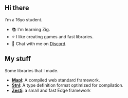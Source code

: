 ## Hi there
I'm a 16yo student. 
- 📚 I'm learning Zig.
- ⭐️ I like creating games and fast libraries.
- 💬 Chat with me on [Discord](//discordapp.com/users/861500656682401822).

## My stuff
Some libraries that I made.
- [**Mapl**](https://github.com/mapljs/app): A compiled web standard framework.
- [**Stnl**](https://github.com/re-utils/stnl): A type definition format optimized for compilation.
- [**Zesti**](https://github.com/re-utils/zesti): a small and fast Edge framework
